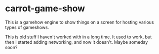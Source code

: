 # carrot-game-show

This is a gamehow engine to show things on a screen for hosting various types of gameshows.

This is old stuff I haven't worked with in a long time. It used to work, but then I started adding networking, and now it doesn't. Maybe someday soon?
